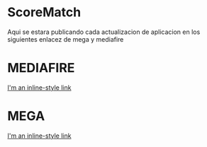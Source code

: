 # ScoreMatch

Aqui se estara publicando cada actualizacion de aplicacion en los siguientes enlacez de mega y mediafire

# MEDIAFIRE
[I'm an inline-style link](https://www.mediafire.com/file/spjz2tpdsz97pfv/app-release.apk/file)
# MEGA
[I'm an inline-style link](https://mega.nz/file/piIRXI6Y#xUl5j2RplnBBBAbhR5apZbpSRcpRR4zVeEm_0XxXPcQ)


